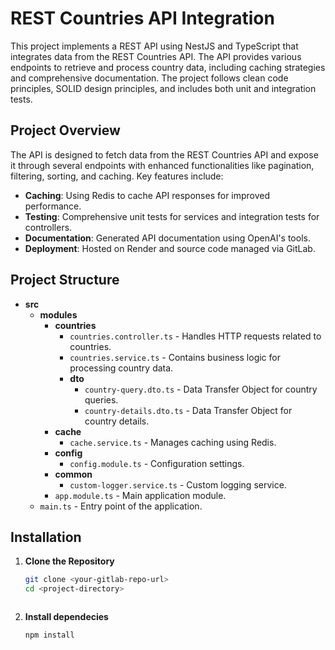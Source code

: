 # REST Countries API Integration

This project implements a REST API using NestJS and TypeScript that integrates data from the REST Countries API. The API provides various endpoints to retrieve and process country data, including caching strategies and comprehensive documentation. The project follows clean code principles, SOLID design principles, and includes both unit and integration tests.

## Project Overview

The API is designed to fetch data from the REST Countries API and expose it through several endpoints with enhanced functionalities like pagination, filtering, sorting, and caching. Key features include:

- **Caching**: Using Redis to cache API responses for improved performance.
- **Testing**: Comprehensive unit tests for services and integration tests for controllers.
- **Documentation**: Generated API documentation using OpenAI's tools.
- **Deployment**: Hosted on Render and source code managed via GitLab.

## Project Structure

- **src**
  - **modules**
    - **countries**
      - `countries.controller.ts` - Handles HTTP requests related to countries.
      - `countries.service.ts` - Contains business logic for processing country data.
      - **dto**
        - `country-query.dto.ts` - Data Transfer Object for country queries.
        - `country-details.dto.ts` - Data Transfer Object for country details.
    - **cache**
      - `cache.service.ts` - Manages caching using Redis.
    - **config**
      - `config.module.ts` - Configuration settings.
    - **common**
      - `custom-logger.service.ts` - Custom logging service.
    - `app.module.ts` - Main application module.
  - `main.ts` - Entry point of the application.

## Installation

1. **Clone the Repository**

   ```bash
   git clone <your-gitlab-repo-url>
   cd <project-directory>
```
```
2. **Install dependecies**
   ```bash
   npm install
```